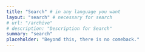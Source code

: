 ```yaml
---
title: "Search" # in any language you want
layout: "search" # necessary for search
# url: "/archive"
# description: "Description for Search"
summary: "search"
placeholder: "Beyond this, there is no comeback."
---
```

